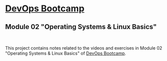 # [DevOps Bootcamp](https://www.techworld-with-nana.com/devops-bootcamp)
## Module 02 "Operating Systems & Linux Basics"
<br />

This project contains notes related to the videos and exercises in Module 02 "Operating Systems & Linux Basics" of [DevOps Bootcamp](https://www.techworld-with-nana.com/devops-bootcamp).